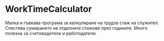 # WorkTimeCalculator
Малка и гъвкава програма за калкулиране на трудов стаж на служител. Спестява сумирането на отделните стажове през годините. Много полезна за счетоводители и работодатели. 
